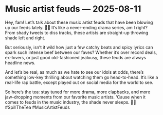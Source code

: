 # Music artist feuds — 2025-08-11

Hey, fam! Let’s talk about these music artist feuds that have been blowing up our feeds lately. 🎤🔥 It’s like a never-ending drama series, am I right? From shady tweets to diss tracks, these artists are straight-up throwing shade left and right.

But seriously, isn’t it wild how just a few catchy beats and spicy lyrics can spark such intense beef between our faves? Whether it’s over record deals, ex-lovers, or just good old-fashioned jealousy, these feuds are always headline news.

And let’s be real, as much as we hate to see our idols at odds, there’s something low-key thrilling about watching them go head-to-head. It’s like a real-life rap battle, except played out on social media for the world to see.

So here’s the tea: stay tuned for more drama, more clapbacks, and more jaw-dropping moments from our favorite music artists. ‘Cause when it comes to feuds in the music industry, the shade never sleeps. 💅🎶 #SpillTheTea #MusicArtistFeuds